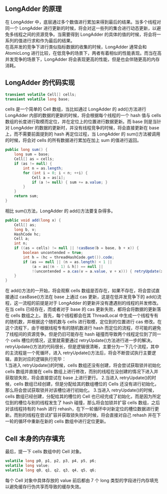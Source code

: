 ## LongAdder 的原理

在 LongAdder 中，底层通过多个数值进行累加来得到最后的结果。当多个线程对同一个 LongAdder 进行更新的时候，将会对这一些列的集合进行动态更新，以避免多线程之间的资源竞争。当需要得到 LongAdder 的具体的值的时候，将会将一系列的值进行求和作为最后的结果。  
在高并发的竞争下进行类似指标数据的收集的时候，LongAdder 通常会和 AtomicLong 进行比较，在低竞争的场景下，两者有着相似的性能表现。而当在高并发竞争的场景下，LongAdder 将会表现更高的性能，但是也会伴随更高的内存消耗。

## LongAdder 的代码实现

```java
transient volatile Cell[] cells;
transient volatile long base;
```

cells 是一个简单的 Cell 数组，当比如通过 LongAdder 的 add()方法进行 LongAdder 内部的数据的更新的时候，将会根据每个线程的一个 hash 值与 cells 数组的长度进行取模而定位，并在定位上的位置进行数据更新。而 base 则是当针对 LongAdder 的数据的更新时，并没有线程竞争的时候，将会直接更新在 base 上，而不需要前面提到的 hash 再定位过程，当 LongAdder 的 sum()方法被调用的时候，将会对 cells 的所有数据进行累加在加上 sum 的值进行返回。

```java
public long sum() {
    long sum = base;
    Cell[] as = cells;
    if (as != null) {
        int n = as.length;
        for (int i = 0; i < n; ++i) {
            Cell a = as[i];
            if (a != null) { sum += a.value; }
        }
    }
    return sum;
}
```

相比 sum()方法，LongAdder 的 add()方法要复杂得多。

```java
public void add(long x) {
    Cell[] as;
    long b, v;
    HashCode hc;
    Cell a;
    int n;
    if ((as = cells) != null || !casBase(b = base, b + x)) {
        boolean uncontended = true;
        int h = (hc = threadHashCode.get()).code;
        if (as == null || (n = as.length) < 1 ||
            (a = as[(n - 1) & h]) == null ||
            !(uncontended = a.cas(v = a.value, v + x))) { retryUpdate(x, hc, uncontended); }
    }
}
```

在 add()方法的一开始，将会观察 cells 数组是否存在，如果不存在，将会尝试直接通过 casBase()方法在 base 上通过 cas 更新，这是在低并发竞争下的 add()流程，这一流程的前提是对于 LongAdder 的更新并没有遭遇别的线程的并发修改。  
在当 cells 已经存在，而或者对于 base 的 cas 更新失败，都将会将数据的更新落在 cells 数组之上。首先，每个线程都会在其 ThreadLocal 中生成一个线程专有的随机数，并根据这个随机数与 cells 进行取模，定位到的位置进行 cas 修改。在这个流程下，由于根据线程专有的随机数进行 hash 而定位的流程，尽可能的避免了线程间的资源竞争。但是仍旧可能存在 hash 碰撞而导致两个线程定位到了同一个 cells 槽位的情况，这里就需要通过 retryUpdate()方法进行进一步的解决。  
retryUpdate()方法的代码很长，但是逻辑很清晰，主要分为一下几个流程，其中的主流程是一个死循环，进入 retryUpdate()方法后，将会不断尝试执行主要逻辑，直到对应的逻辑执行完毕：  
1.当进入 retryUpdate()的时候，cells 数组还没有创建，将会尝试获取锁并初始化 cells 数组并直接在 cells 数组上进行修改，而别的线程在没创建的情况下进入并获取锁失败，将会直接尝试在 base 上进行更行。 2.当进入 retryUpdate()的时候，cells 数组已经创建，但是分配给其的数组槽位的 Cells 还没有进行初始化，那么将会尝试获取锁并对该槽位进行初始化。 3.当进入 retryUpdate()的时候，cells 数组已经创建，分配给其的槽位的 Cell 也已经完成了初始化，而是因为所定位到的槽位与别的线程发生了 hash 碰撞，那么将会加锁并扩容 cells 数组，之后对该线程持有的 hash 进行 rehash，在下一轮循环中对新定位的槽位数据进行更新。而别的线程在尝试扩容并获取锁失败的时候，将会直接对自己 rehash 并在下一轮的循环中重新在新的 cells 数组中进行定位更新。

## Cell 本身的内存填充

最后，提一下 cells 数组中的 Cell 对象。

```java
volatile long p0, p1, p2, p3, p4, p5, p6;
volatile long value;
volatile long q0, q1, q2, q3, q4, q5, q6;
```

每个 Cell 对象中具体存放的 value 前后都由 7 个 long 类型的字段进行内存填充以避免缓存行伪共享而导致的缓存失效。
